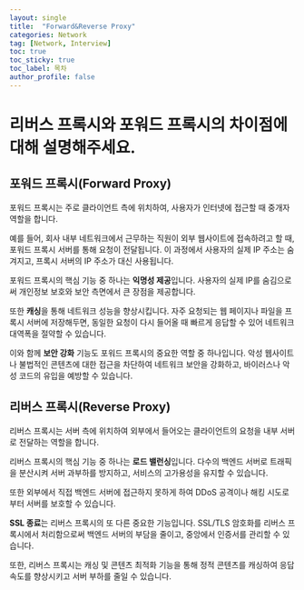 ```yaml
---
layout: single
title:  "Forward&Reverse Proxy"
categories: Network
tag: [Network, Interview]
toc: true
toc_sticky: true
toc_label: 목차
author_profile: false
---
```


# 리버스 프록시와 포워드 프록시의 차이점에 대해 설명해주세요.

## 포워드 프록시(Forward Proxy)

포워드 프록시는 주로 클라이언트 측에 위치하여, 사용자가 인터넷에 접근할 때 중개자 역할을 합니다.

예를 들어, 회사 내부 네트워크에서 근무하는 직원이 외부 웹사이트에 접속하려고 할 때, 포워드 프록시 서버를 통해 요청이 전달됩니다. 이 과정에서 사용자의 실제 IP 주소는 숨겨지고, 프록시 서버의 IP 주소가 대신 사용됩니다.

포워드 프록시의 핵심 기능 중 하나는 **익명성 제공**입니다. 사용자의 실제 IP를 숨김으로써 개인정보 보호와 보안 측면에서 큰 장점을 제공합니다.

또한 **캐싱**을 통해 네트워크 성능을 향상시킵니다. 자주 요청되는 웹 페이지나 파일을 프록시 서버에 저장해두면, 동일한 요청이 다시 들어올 때 빠르게 응답할 수 있어 네트워크 대역폭을 절약할 수 있습니다.

이와 함께 **보안 강화** 기능도 포워드 프록시의 중요한 역할 중 하나입니다. 악성 웹사이트나 불법적인 콘텐츠에 대한 접근을 차단하여 네트워크 보안을 강화하고, 바이러스나 악성 코드의 유입을 예방할 수 있습니다.

## 리버스 프록시(Reverse Proxy)

리버스 프록시는 서버 측에 위치하여 외부에서 들어오는 클라이언트의 요청을 내부 서버로 전달하는 역할을 합니다.

리버스 프록시의 핵심 기능 중 하나는 **로드 밸런싱**입니다. 다수의 백엔드 서버로 트래픽을 분산시켜 서버 과부하를 방지하고, 서비스의 고가용성을 유지할 수 있습니다.

또한 외부에서 직접 백엔드 서버에 접근하지 못하게 하여 DDoS 공격이나 해킹 시도로부터 서버를 보호할 수 있습니다.

**SSL 종료**는 리버스 프록시의 또 다른 중요한 기능입니다. SSL/TLS 암호화를 리버스 프록시에서 처리함으로써 백엔드 서버의 부담을 줄이고, 중앙에서 인증서를 관리할 수 있습니다.

또한, 리버스 프록시는 캐싱 및 콘텐츠 최적화 기능을 통해 정적 콘텐츠를 캐싱하여 응답 속도를 향상시키고 서버 부하를 줄일 수 있습니다.
